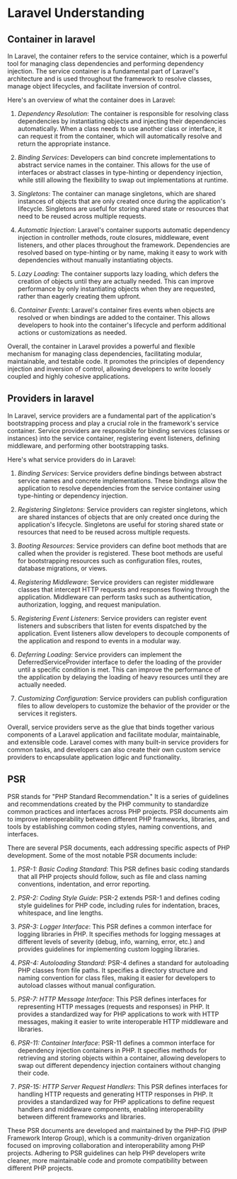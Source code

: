 
# Laravel Understanding

## Container in laravel


In Laravel, the container refers to the service container, which is a powerful tool for managing class dependencies and performing dependency injection. The service container is a fundamental part of Laravel's architecture and is used throughout the framework to resolve classes, manage object lifecycles, and facilitate inversion of control.

Here's an overview of what the container does in Laravel:

1. *Dependency Resolution*: The container is responsible for resolving class dependencies by instantiating objects and injecting their dependencies automatically. When a class needs to use another class or interface, it can request it from the container, which will automatically resolve and return the appropriate instance.

2. *Binding Services*: Developers can bind concrete implementations to abstract service names in the container. This allows for the use of interfaces or abstract classes in type-hinting or dependency injection, while still allowing the flexibility to swap out implementations at runtime.

3. *Singletons*: The container can manage singletons, which are shared instances of objects that are only created once during the application's lifecycle. Singletons are useful for storing shared state or resources that need to be reused across multiple requests.

4. *Automatic Injection*: Laravel's container supports automatic dependency injection in controller methods, route closures, middleware, event listeners, and other places throughout the framework. Dependencies are resolved based on type-hinting or by name, making it easy to work with dependencies without manually instantiating objects.

5. *Lazy Loading*: The container supports lazy loading, which defers the creation of objects until they are actually needed. This can improve performance by only instantiating objects when they are requested, rather than eagerly creating them upfront.

6. *Container Events*: Laravel's container fires events when objects are resolved or when bindings are added to the container. This allows developers to hook into the container's lifecycle and perform additional actions or customizations as needed.

Overall, the container in Laravel provides a powerful and flexible mechanism for managing class dependencies, facilitating modular, maintainable, and testable code. It promotes the principles of dependency injection and inversion of control, allowing developers to write loosely coupled and highly cohesive applications.


## Providers in laravel

In Laravel, service providers are a fundamental part of the application's bootstrapping process and play a crucial role in the framework's service container. Service providers are responsible for binding services (classes or instances) into the service container, registering event listeners, defining middleware, and performing other bootstrapping tasks.

Here's what service providers do in Laravel:

1. *Binding Services*: Service providers define bindings between abstract service names and concrete implementations. These bindings allow the application to resolve dependencies from the service container using type-hinting or dependency injection.

2. *Registering Singletons*: Service providers can register singletons, which are shared instances of objects that are only created once during the application's lifecycle. Singletons are useful for storing shared state or resources that need to be reused across multiple requests.

3. *Booting Resources*: Service providers can define boot methods that are called when the provider is registered. These boot methods are useful for bootstrapping resources such as configuration files, routes, database migrations, or views.

4. *Registering Middleware*: Service providers can register middleware classes that intercept HTTP requests and responses flowing through the application. Middleware can perform tasks such as authentication, authorization, logging, and request manipulation.

5. *Registering Event Listeners*: Service providers can register event listeners and subscribers that listen for events dispatched by the application. Event listeners allow developers to decouple components of the application and respond to events in a modular way.

6. *Deferring Loading*: Service providers can implement the DeferredServiceProvider interface to defer the loading of the provider until a specific condition is met. This can improve the performance of the application by delaying the loading of heavy resources until they are actually needed.

7. *Customizing Configuration*: Service providers can publish configuration files to allow developers to customize the behavior of the provider or the services it registers.

Overall, service providers serve as the glue that binds together various components of a Laravel application and facilitate modular, maintainable, and extensible code. Laravel comes with many built-in service providers for common tasks, and developers can also create their own custom service providers to encapsulate application logic and functionality.

## PSR

PSR stands for "PHP Standard Recommendation." It is a series of guidelines and recommendations created by the PHP community to standardize common practices and interfaces across PHP projects. PSR documents aim to improve interoperability between different PHP frameworks, libraries, and tools by establishing common coding styles, naming conventions, and interfaces.

There are several PSR documents, each addressing specific aspects of PHP development. Some of the most notable PSR documents include:

1. *PSR-1: Basic Coding Standard*: This PSR defines basic coding standards that all PHP projects should follow, such as file and class naming conventions, indentation, and error reporting.

2. *PSR-2: Coding Style Guide*: PSR-2 extends PSR-1 and defines coding style guidelines for PHP code, including rules for indentation, braces, whitespace, and line lengths.

3. *PSR-3: Logger Interface*: This PSR defines a common interface for logging libraries in PHP. It specifies methods for logging messages at different levels of severity (debug, info, warning, error, etc.) and provides guidelines for implementing custom logging libraries.

4. *PSR-4: Autoloading Standard*: PSR-4 defines a standard for autoloading PHP classes from file paths. It specifies a directory structure and naming convention for class files, making it easier for developers to autoload classes without manual configuration.

5. *PSR-7: HTTP Message Interface*: This PSR defines interfaces for representing HTTP messages (requests and responses) in PHP. It provides a standardized way for PHP applications to work with HTTP messages, making it easier to write interoperable HTTP middleware and libraries.

6. *PSR-11: Container Interface*: PSR-11 defines a common interface for dependency injection containers in PHP. It specifies methods for retrieving and storing objects within a container, allowing developers to swap out different dependency injection containers without changing their code.

7. *PSR-15: HTTP Server Request Handlers*: This PSR defines interfaces for handling HTTP requests and generating HTTP responses in PHP. It provides a standardized way for PHP applications to define request handlers and middleware components, enabling interoperability between different frameworks and libraries.

These PSR documents are developed and maintained by the PHP-FIG (PHP Framework Interop Group), which is a community-driven organization focused on improving collaboration and interoperability among PHP projects. Adhering to PSR guidelines can help PHP developers write cleaner, more maintainable code and promote compatibility between different PHP projects.
